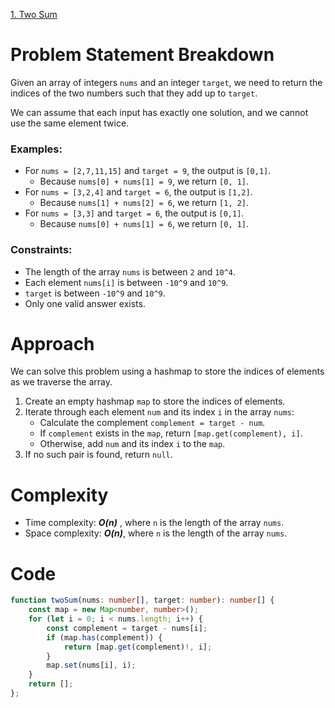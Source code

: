 [1. Two Sum](https://leetcode.com/problems/two-sum/)

# Problem Statement Breakdown
Given an array of integers `nums` and an integer `target`, we need to return the indices of the two numbers such that they add up to `target`. 

We can assume that each input has exactly one solution, and we cannot use the same element twice.

### Examples:
- For `nums = [2,7,11,15]` and `target = 9`, the output is `[0,1]`.
  - Because `nums[0] + nums[1] = 9`, we return `[0, 1]`.
- For `nums = [3,2,4]` and `target = 6`, the output is `[1,2]`.
  - Because `nums[1] + nums[2] = 6`, we return `[1, 2]`.
- For `nums = [3,3]` and `target = 6`, the output is `[0,1]`.
  - Because `nums[0] + nums[1] = 6`, we return `[0, 1]`.

### Constraints:
- The length of the array `nums` is between `2` and `10^4`.
- Each element `nums[i]` is between `-10^9` and `10^9`.
- `target` is between `-10^9` and `10^9`.
- Only one valid answer exists.

# Approach
We can solve this problem using a hashmap to store the indices of elements as we traverse the array.

1. Create an empty hashmap `map` to store the indices of elements.
2. Iterate through each element `num` and its index `i` in the array `nums`:
   - Calculate the complement `complement = target - num`.
   - If `complement` exists in the `map`, return `[map.get(complement), i]`.
   - Otherwise, add `num` and its index `i` to the `map`.
3. If no such pair is found, return `null`.

# Complexity
- Time complexity: ***O(n)*** , where `n` is the length of the array `nums`.
- Space complexity: ***O(n)***, where `n` is the length of the array `nums`.

# Code

```typescript
function twoSum(nums: number[], target: number): number[] {
    const map = new Map<number, number>();
    for (let i = 0; i < nums.length; i++) {
        const complement = target - nums[i];
        if (map.has(complement)) {
            return [map.get(complement)!, i];
        }
        map.set(nums[i], i);
    }
    return [];
};
```